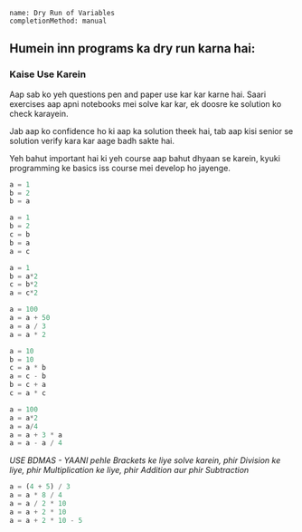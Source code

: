 ```ngMeta
name: Dry Run of Variables
completionMethod: manual
```

## Humein inn programs ka dry run karna hai:
### Kaise Use Karein
Aap sab ko yeh questions pen and paper use kar kar karne hai. Saari exercises aap apni notebooks mei solve kar kar, ek doosre ke solution ko check karayein.

Jab aap ko confidence ho ki aap ka solution theek hai, tab aap kisi senior se solution verify kara kar aage badh sakte hai.

Yeh bahut important hai ki yeh course aap bahut dhyaan se karein, kyuki programming ke basics iss course mei develop ho jayenge.

<!-- TODO : Dry run kaise karte hai iske liye yeh video dekho. -->

```python
a = 1
b = 2
b = a
```

```python
a = 1
b = 2
c = b
b = a 
a = c
```

```python
a = 1
b = a*2
c = b*2
a = c*2
```

```python
a = 100
a = a + 50
a = a / 3
a = a * 2
```

```python
a = 10
b = 10
c = a * b
a = c - b
b = c + a
c = a * c
```

```python
a = 100
a = a*2
a = a/4
a = a + 3 * a
a = a - a / 4
```

*USE BDMAS - YAANI pehle Brackets ke liye solve karein, phir Division ke liye, phir Multiplication ke liye, phir Addition aur phir Subtraction*
```python
a = (4 + 5) / 3
a = a * 8 / 4
a = a / 2 * 10
a = a + 2 * 10
a = a + 2 * 10 - 5
```